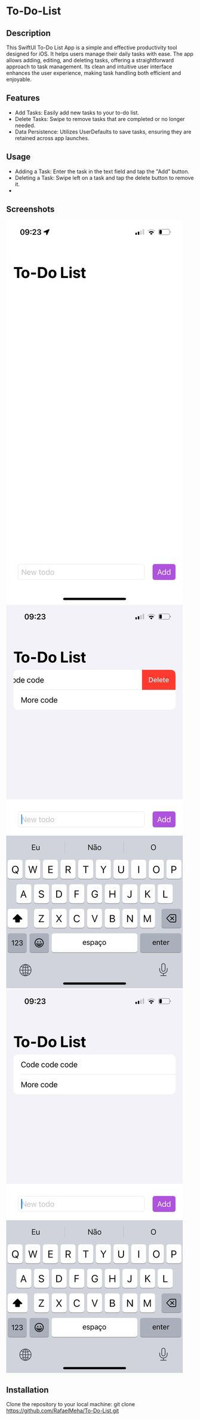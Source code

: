# To-Do-List

## Description
This SwiftUI To-Do List App is a simple and effective productivity tool designed for iOS. It helps users manage their daily tasks with ease. The app allows adding, editing, and deleting tasks, offering a straightforward approach to task management. Its clean and intuitive user interface enhances the user experience, making task handling both efficient and enjoyable.

## Features
- Add Tasks: Easily add new tasks to your to-do list.
- Delete Tasks: Swipe to remove tasks that are completed or no longer needed.
- Data Persistence: Utilizes UserDefaults to save tasks, ensuring they are retained across app launches.

## Usage
- Adding a Task: Enter the task in the text field and tap the "Add" button.
- Deleting a Task: Swipe left on a task and tap the delete button to remove it.
- 
## Screenshots
![Screenshot of the theme](todo.jpg)![Screenshot of the theme](todo-2.jpg)![Screenshot of the theme](todo-3.jpg)

## Installation
Clone the repository to your local machine:
git clone https://github.com/RafaelMeha/To-Do-List.git

